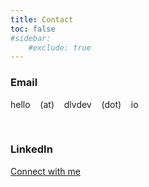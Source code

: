```yaml
---
title: Contact
toc: false
#sidebar:
    #exclude: true
---
```


### Email
hello &nbsp;&nbsp;&nbsp;\(at) &nbsp;&nbsp;&nbsp;dlvdev &nbsp;&nbsp;&nbsp;\(dot)&nbsp;&nbsp;&nbsp; io

<br>

### LinkedIn

[Connect with me](https://linkedin.com/in/dennisvu)
